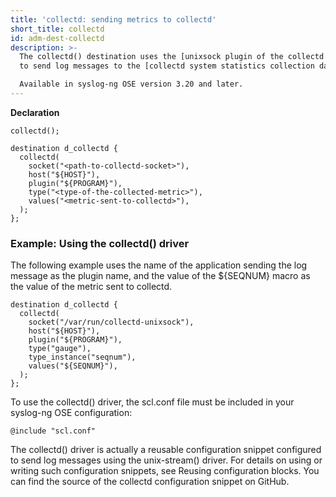 ```yaml
---
title: 'collectd: sending metrics to collectd'
short_title: collectd
id: adm-dest-collectd
description: >-
  The collectd() destination uses the [unixsock plugin of the collectd application](https://collectd.org/documentation/manpages/collectd-unixsock.5.shtml)
  to send log messages to the [collectd system statistics collection daemon](https://collectd.org). You must install and configure collectd separately before using this destination.

  Available in syslog-ng OSE version 3.20 and later.
---
```


**Declaration**

```config
collectd();

destination d_collectd {
  collectd(
    socket("<path-to-collectd-socket>"),
    host("${HOST}"),
    plugin("${PROGRAM}"),
    type("<type-of-the-collected-metric>"),
    values("<metric-sent-to-collectd>"),
  );
};
```

### Example: Using the collectd() driver

The following example uses the name of the application sending the log
message as the plugin name, and the value of the ${SEQNUM} macro as the
value of the metric sent to collectd.

```config
destination d_collectd {
  collectd(
    socket("/var/run/collectd-unixsock"),
    host("${HOST}"),
    plugin("${PROGRAM}"),
    type("gauge"),
    type_instance("seqnum"),
    values("${SEQNUM}"),
  );
};
```

To use the collectd() driver, the scl.conf file must be included in your
syslog-ng OSE configuration:

```config
@include "scl.conf"
```

The collectd() driver is actually a reusable configuration snippet
configured to send log messages using the unix-stream() driver. For
details on using or writing such configuration snippets, see
Reusing configuration blocks. You can find the source of
the collectd configuration snippet on GitHub.
